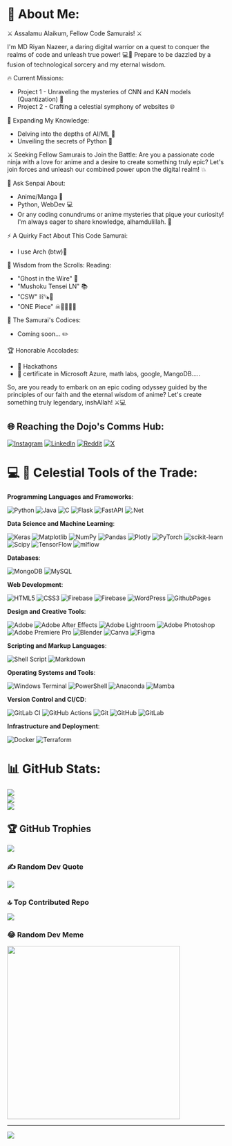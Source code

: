 # 💫 About Me:
⚔️ Assalamu Alaikum, Fellow Code Samurais! ⚔️

I'm MD Riyan Nazeer, a daring digital warrior on a quest to conquer the realms of code and unleash true power! 💻🌸 Prepare to be dazzled by a fusion of technological sorcery and my eternal wisdom.

🔥 Current Missions:
- Project 1 - Unraveling the mysteries of CNN and KAN models (Quantization) 🤖
- Project 2 - Crafting a celestial symphony of websites 🌐

🧠 Expanding My Knowledge:
- Delving into the depths of AI/ML 🧠
- Unveiling the secrets of Python 🐍

⚔️ Seeking Fellow Samurais to Join the Battle:
Are you a passionate code ninja with a love for anime and a desire to create something truly epic? Let's join forces and unleash our combined power upon the digital realm! 💥

📣 Ask Senpai About:
- Anime/Manga 📕
- Python, WebDev 💻
- Or any coding conundrums or anime mysteries that pique your curiosity! I'm always eager to share knowledge, alhamdulillah. 🙏

⚡ A Quirky Fact About This Code Samurai:
- I use Arch (btw)🐧

📖 Wisdom from the Scrolls:
Reading:
- "Ghost in the Wire" 👻
- "Mushoku Tensei LN" 📚
- "CSW" ⛓🪚👨
- "ONE Piece" ☠👒🍖🏴‍☠️

📜 The Samurai's Codices:
- Coming soon... ✏️

🏆 Honorable Accolades:
- 🏅 Hackathons
- 🏅 certificate in Microsoft Azure, math labs, google, MangoDB.....

So, are you ready to embark on an epic coding odyssey guided by the principles of our faith and the eternal wisdom of anime? Let's create something truly legendary, inshAllah! ⚔️💻

## 🌐 Reaching the Dojo's Comms Hub:

[![Instagram](https://img.shields.io/badge/Instagram-%23E4405F.svg?logo=Instagram&logoColor=white)](https://instagram.com/_r1y4n_20) 
[![LinkedIn](https://img.shields.io/badge/LinkedIn-%230077B5.svg?logo=linkedin&logoColor=white)](https://linkedin.com/in/md-riyan-nazeer) 
[![Reddit](https://img.shields.io/badge/Reddit-%23FF4500.svg?logo=Reddit&logoColor=white)](https://reddit.com/user/UwUriyan) 
[![X](https://img.shields.io/badge/X-black.svg?logo=X&logoColor=white)](https://x.com/@MD_Riyan_Nazeer) 

# 💻 🔮 Celestial Tools of the Trade:
**Programming Languages and Frameworks**:

![Python](https://img.shields.io/badge/python-3670A0?style=for-the-badge&logo=python&logoColor=ffdd54)
![Java](https://img.shields.io/badge/java-%23ED8B00.svg?style=for-the-badge&logo=openjdk&logoColor=white)
![C](https://img.shields.io/badge/c-%2300599C.svg?style=for-the-badge&logo=c&logoColor=white)
![Flask](https://img.shields.io/badge/flask-%23000.svg?style=for-the-badge&logo=flask&logoColor=white)
![FastAPI](https://img.shields.io/badge/FastAPI-005571?style=for-the-badge&logo=fastapi)
![.Net](https://img.shields.io/badge/.NET-5C2D91?style=for-the-badge&logo=.net&logoColor=white)

**Data Science and Machine Learning**:

![Keras](https://img.shields.io/badge/Keras-%23D00000.svg?style=for-the-badge&logo=Keras&logoColor=white)
![Matplotlib](https://img.shields.io/badge/Matplotlib-%23ffffff.svg?style=for-the-badge&logo=Matplotlib&logoColor=black)
![NumPy](https://img.shields.io/badge/numpy-%23013243.svg?style=for-the-badge&logo=numpy&logoColor=white)
![Pandas](https://img.shields.io/badge/pandas-%23150458.svg?style=for-the-badge&logo=pandas&logoColor=white)
![Plotly](https://img.shields.io/badge/Plotly-%233F4F75.svg?style=for-the-badge&logo=plotly&logoColor=white)
![PyTorch](https://img.shields.io/badge/PyTorch-%23EE4C2C.svg?style=for-the-badge&logo=PyTorch&logoColor=white)
![scikit-learn](https://img.shields.io/badge/scikit--learn-%23F7931E.svg?style=for-the-badge&logo=scikit-learn&logoColor=white)
![Scipy](https://img.shields.io/badge/SciPy-%230C55A5.svg?style=for-the-badge&logo=scipy&logoColor=%white)
![TensorFlow](https://img.shields.io/badge/TensorFlow-%23FF6F00.svg?style=for-the-badge&logo=TensorFlow&logoColor=white)
![mlflow](https://img.shields.io/badge/mlflow-%23d9ead3.svg?style=for-the-badge&logo=numpy&logoColor=blue)

**Databases**:

![MongoDB](https://img.shields.io/badge/MongoDB-%234ea94b.svg?style=for-the-badge&logo=mongodb&logoColor=white)
![MySQL](https://img.shields.io/badge/mysql-4479A1.svg?style=for-the-badge&logo=mysql&logoColor=white)

**Web Development**:

![HTML5](https://img.shields.io/badge/html5-%23E34F26.svg?style=for-the-badge&logo=html5&logoColor=white)
![CSS3](https://img.shields.io/badge/CSS3-1572B6?logo=css3&logoColor=white&style=for-the-badge&border=true)
![Firebase](https://img.shields.io/badge/firebase-%23039BE5.svg?style=for-the-badge&logo=firebase)
![Firebase](https://img.shields.io/badge/firebase-a08021?style=for-the-badge&logo=firebase&logoColor=ffcd34)
![WordPress](https://img.shields.io/badge/WordPress-%23117AC9.svg?style=for-the-badge&logo=WordPress&logoColor=white)
![GithubPages](https://img.shields.io/badge/github%20pages-121013?style=for-the-badge&logo=github&logoColor=white)

**Design and Creative Tools**:

![Adobe](https://img.shields.io/badge/adobe-%23FF0000.svg?style=for-the-badge&logo=adobe&logoColor=white)
![Adobe After Effects](https://img.shields.io/badge/Adobe%20After%20Effects-9999FF.svg?style=for-the-badge&logo=Adobe%20After%20Effects&logoColor=white)
![Adobe Lightroom](https://img.shields.io/badge/Adobe%20Lightroom-31A8FF.svg?style=for-the-badge&logo=Adobe%20Lightroom&logoColor=white)
![Adobe Photoshop](https://img.shields.io/badge/adobe%20photoshop-%2331A8FF.svg?style=for-the-badge&logo=adobe%20photoshop&logoColor=white)
![Adobe Premiere Pro](https://img.shields.io/badge/Adobe%20Premiere%20Pro-9999FF.svg?style=for-the-badge&logo=Adobe%20Premiere%20Pro&logoColor=white)
![Blender](https://img.shields.io/badge/blender-%23F5792A.svg?style=for-the-badge&logo=blender&logoColor=white)
![Canva](https://img.shields.io/badge/Canva-%2300C4CC.svg?style=for-the-badge&logo=Canva&logoColor=white)
![Figma](https://img.shields.io/badge/figma-%23F24E1E.svg?style=for-the-badge&logo=figma&logoColor=white)

**Scripting and Markup Languages**:

![Shell Script](https://img.shields.io/badge/shell_script-%23121011.svg?style=for-the-badge&logo=gnu-bash&logoColor=white)
![Markdown](https://img.shields.io/badge/markdown-%23000000.svg?style=for-the-badge&logo=markdown&logoColor=white)

**Operating Systems and Tools**:

![Windows Terminal](https://img.shields.io/badge/Windows%20Terminal-%234D4D4D.svg?style=for-the-badge&logo=windows-terminal&logoColor=white)
![PowerShell](https://img.shields.io/badge/PowerShell-%235391FE.svg?style=for-the-badge&logo=powershell&logoColor=white)
![Anaconda](https://img.shields.io/badge/Anaconda-%2344A833.svg?style=for-the-badge&logo=anaconda&logoColor=white)
![Mamba](https://img.shields.io/badge/Mamba-EED362?logo=https://mamba.readthedocs.io/en/latest/_images/mamba-logo.png&logoColor=white&style=for-the-badge&border=true)

**Version Control and CI/CD**:

![GitLab CI](https://img.shields.io/badge/gitlab%20CI-%23181717.svg?style=for-the-badge&logo=gitlab&logoColor=white)
![GitHub Actions](https://img.shields.io/badge/github%20actions-%232671E5.svg?style=for-the-badge&logo=githubactions&logoColor=white)
![Git](https://img.shields.io/badge/git-%23F05033.svg?style=for-the-badge&logo=git&logoColor=white)
![GitHub](https://img.shields.io/badge/github-%23121011.svg?style=for-the-badge&logo=github&logoColor=white)
![GitLab](https://img.shields.io/badge/gitlab-%23181717.svg?style=for-the-badge&logo=gitlab&logoColor=white)

**Infrastructure and Deployment**:

![Docker](https://img.shields.io/badge/docker-%230db7ed.svg?style=for-the-badge&logo=docker&logoColor=white)
![Terraform](https://img.shields.io/badge/terraform-%235835CC.svg?style=for-the-badge&logo=terraform&logoColor=white)

# 📊 GitHub Stats:
![](https://github-readme-stats.vercel.app/api?username=riyann00b&theme=dark&hide_border=true&include_all_commits=true&count_private=true)<br/>
![](https://github-readme-streak-stats.herokuapp.com/?user=riyann00b&theme=dark&hide_border=true)<br/>
![](https://github-readme-stats.vercel.app/api/top-langs/?username=riyann00b&theme=dark&hide_border=true&include_all_commits=true&count_private=true&layout=compact)

## 🏆 GitHub Trophies
![](https://github-profile-trophy.vercel.app/?username=riyann00b&theme=darkhub&no-frame=true&no-bg=false&margin-w=4)

### ✍️ Random Dev Quote
![](https://quotes-github-readme.vercel.app/api?type=horizontal&theme=dark)

### 🔝 Top Contributed Repo
![](https://github-contributor-stats.vercel.app/api?username=riyann00b&limit=5&theme=dark&combine_all_yearly_contributions=true)

### 😂 Random Dev Meme
<img src='https://memer-new.vercel.app/' style="height: 400px;"/>

---
[![](https://visitcount.itsvg.in/api?id=riyann00b&icon=3&color=9)](https://visitcount.itsvg.in)
